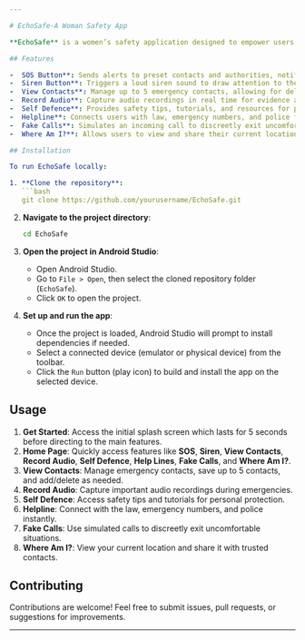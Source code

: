 ```yaml
---

# EchoSafe-A Woman Safety App

**EchoSafe** is a women’s safety application designed to empower users by providing quick access to essential safety features. This app is focused on helping users in distress with immediate response tools like SOS, Siren, View Contacts, Record Audio, Self Defence, Helpline, Fake Calls, and Where Am I?

## Features

-  SOS Button**: Sends alerts to preset contacts and authorities, notifying them of the user's location and situation.
-  Siren Button**: Triggers a loud siren sound to draw attention to the user’s situation.
-  View Contacts**: Manage up to 5 emergency contacts, allowing for deletion, addition, or modification anytime.
-  Record Audio**: Capture audio recordings in real time for evidence and communication.
-  Self Defence**: Provides safety tips, tutorials, and resources for personal protection.
-  Helpline**: Connects users with law, emergency numbers, and police for immediate support.
-  Fake Calls**: Simulates an incoming call to discreetly exit uncomfortable situations.
-  Where Am I?**: Allows users to view and share their current location with trusted contacts.

## Installation

To run EchoSafe locally:

1. **Clone the repository**:
   ```bash
   git clone https://github.com/yourusername/EchoSafe.git
   ```

2. **Navigate to the project directory**:
   ```bash
   cd EchoSafe
   ```

3. **Open the project in Android Studio**:
   - Open Android Studio.
   - Go to `File > Open`, then select the cloned repository folder (`EchoSafe`).
   - Click `OK` to open the project.

4. **Set up and run the app**:
   - Once the project is loaded, Android Studio will prompt to install dependencies if needed.
   - Select a connected device (emulator or physical device) from the toolbar.
   - Click the `Run` button (play icon) to build and install the app on the selected device.

## Usage

1. **Get Started**: Access the initial splash screen which lasts for 5 seconds before directing to the main features.
2. **Home Page**: Quickly access features like **SOS**, **Siren**, **View Contacts**, **Record Audio**, **Self Defence**, **Help Lines**, **Fake Calls**, and **Where Am I?**.
3. **View Contacts**: Manage emergency contacts, save up to 5 contacts, and add/delete as needed.
4. **Record Audio**: Capture important audio recordings during emergencies.
5. **Self Defence**: Access safety tips and tutorials for personal protection.
6. **Helpline**: Connect with the law, emergency numbers, and police instantly.
7. **Fake Calls**: Use simulated calls to discreetly exit uncomfortable situations.
8. **Where Am I?**: View your current location and share it with trusted contacts.

## Contributing

Contributions are welcome! Feel free to submit issues, pull requests, or suggestions for improvements.

---
```

